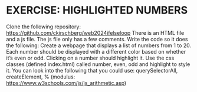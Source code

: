 # EXERCISE: HIGHLIGHTED NUMBERS

Clone the following repository:
https://github.com/ckirschberg/web2024ifelseloop
There is an HTML file and a js file. The js file only has a few comments. Write the code so it does
the following:
Create a webpage that displays a list of numbers from 1 to 20. Each number should be displayed with
a different color based on whether it’s even or odd. Clicking on a number should highlight it.
Use the css classes (defined index.html) called number, even, odd and highlight to style it.
You can look into the following that you could use: querySelectorAll, createElement, %
(modulus: https://www.w3schools.com/js/js_arithmetic.asp)

